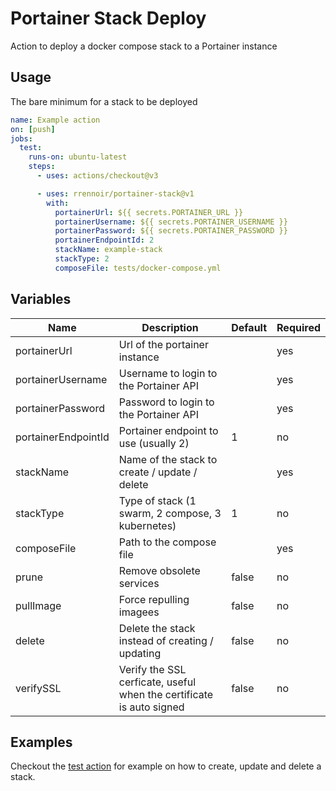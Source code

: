 # Portainer Stack Deploy

Action to deploy a docker compose stack to a Portainer instance

## Usage

The bare minimum for a stack to be deployed

```yml
name: Example action
on: [push]
jobs:
  test:
    runs-on: ubuntu-latest
    steps:
      - uses: actions/checkout@v3

      - uses: rrennoir/portainer-stack@v1
        with:
          portainerUrl: ${{ secrets.PORTAINER_URL }}
          portainerUsername: ${{ secrets.PORTAINER_USERNAME }}
          portainerPassword: ${{ secrets.PORTAINER_PASSWORD }}
          portainerEndpointId: 2
          stackName: example-stack
          stackType: 2
          composeFile: tests/docker-compose.yml
```

## Variables

| Name | Description | Default | Required |
| --- | --- | --- | --- |
| portainerUrl | Url of the portainer instance | | yes |
| portainerUsername | Username to login to the Portainer API | | yes |
| portainerPassword | Password to login to the Portainer API | | yes |
| portainerEndpointId | Portainer endpoint to use (usually 2) | 1 | no |
| stackName | Name of the stack to create / update / delete  | | yes |
| stackType | Type of stack (1 swarm, 2 compose, 3 kubernetes) | 1 | no |
| composeFile | Path to the compose file | | yes |
| prune | Remove obsolete services | false | no |
| pullImage | Force repulling imagees | false | no |
| delete | Delete the stack instead of creating / updating | false | no |
| verifySSL | Verify the SSL cerficate, useful when the certificate is auto signed | false | no |

## Examples

Checkout the [test action](.github/workflows/test.yml) for example on how to create, update and delete a stack.
